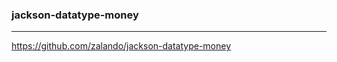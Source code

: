 ### jackson-datatype-money
---
https://github.com/zalando/jackson-datatype-money

```
```

```
```

```
```


